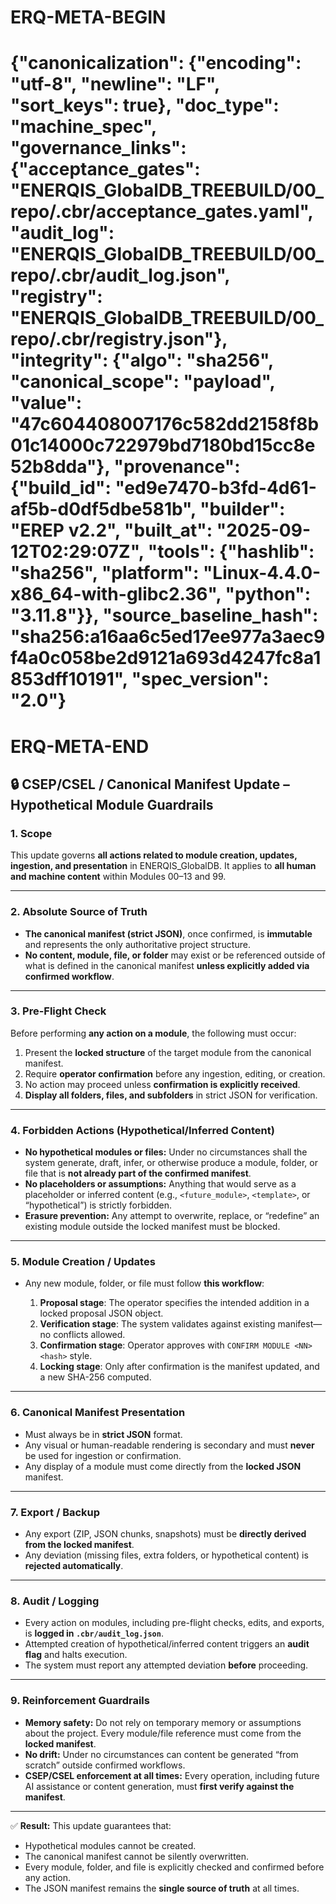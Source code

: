 # ERQ-META-BEGIN
# {"canonicalization": {"encoding": "utf-8", "newline": "LF", "sort_keys": true}, "doc_type": "machine_spec", "governance_links": {"acceptance_gates": "ENERQIS_GlobalDB_TREEBUILD/00_repo/.cbr/acceptance_gates.yaml", "audit_log": "ENERQIS_GlobalDB_TREEBUILD/00_repo/.cbr/audit_log.json", "registry": "ENERQIS_GlobalDB_TREEBUILD/00_repo/.cbr/registry.json"}, "integrity": {"algo": "sha256", "canonical_scope": "payload", "value": "47c604408007176c582dd2158f8b01c14000c722979bd7180bd15cc8e52b8dda"}, "provenance": {"build_id": "ed9e7470-b3fd-4d61-af5b-d0df5dbe581b", "builder": "EREP v2.2", "built_at": "2025-09-12T02:29:07Z", "tools": {"hashlib": "sha256", "platform": "Linux-4.4.0-x86_64-with-glibc2.36", "python": "3.11.8"}}, "source_baseline_hash": "sha256:a16aa6c5ed17ee977a3aec9f4a0c058be2d9121a693d4247fc8a1853dff10191", "spec_version": "2.0"}
# ERQ-META-END
## 🔒 **CSEP/CSEL / Canonical Manifest Update – Hypothetical Module Guardrails**

### 1. Scope

This update governs **all actions related to module creation, updates, ingestion, and presentation** in ENERQIS\_GlobalDB. It applies to **all human and machine content** within Modules 00–13 and 99.

---

### 2. Absolute Source of Truth

* **The canonical manifest (strict JSON)**, once confirmed, is **immutable** and represents the only authoritative project structure.
* **No content, module, file, or folder** may exist or be referenced outside of what is defined in the canonical manifest **unless explicitly added via confirmed workflow**.

---

### 3. Pre-Flight Check

Before performing **any action on a module**, the following must occur:

1. Present the **locked structure** of the target module from the canonical manifest.
2. Require **operator confirmation** before any ingestion, editing, or creation.
3. No action may proceed unless **confirmation is explicitly received**.
4. **Display all folders, files, and subfolders** in strict JSON for verification.

---

### 4. Forbidden Actions (Hypothetical/Inferred Content)

* **No hypothetical modules or files:**
  Under no circumstances shall the system generate, draft, infer, or otherwise produce a module, folder, or file that is **not already part of the confirmed manifest**.
* **No placeholders or assumptions:**
  Anything that would serve as a placeholder or inferred content (e.g., `<future_module>`, `<template>`, or “hypothetical”) is strictly forbidden.
* **Erasure prevention:**
  Any attempt to overwrite, replace, or “redefine” an existing module outside the locked manifest must be blocked.

---

### 5. Module Creation / Updates

* Any new module, folder, or file must follow **this workflow**:

  1. **Proposal stage**: The operator specifies the intended addition in a locked proposal JSON object.
  2. **Verification stage**: The system validates against existing manifest—no conflicts allowed.
  3. **Confirmation stage**: Operator approves with `CONFIRM MODULE <NN> <hash>` style.
  4. **Locking stage**: Only after confirmation is the manifest updated, and a new SHA-256 computed.

---

### 6. Canonical Manifest Presentation

* Must always be in **strict JSON** format.
* Any visual or human-readable rendering is secondary and must **never** be used for ingestion or confirmation.
* Any display of a module must come directly from the **locked JSON** manifest.

---

### 7. Export / Backup

* Any export (ZIP, JSON chunks, snapshots) must be **directly derived from the locked manifest**.
* Any deviation (missing files, extra folders, or hypothetical content) is **rejected automatically**.

---

### 8. Audit / Logging

* Every action on modules, including pre-flight checks, edits, and exports, is **logged in `.cbr/audit_log.json`**.
* Attempted creation of hypothetical/inferred content triggers an **audit flag** and halts execution.
* The system must report any attempted deviation **before** proceeding.

---

### 9. Reinforcement Guardrails

* **Memory safety:**
  Do not rely on temporary memory or assumptions about the project. Every module/file reference must come from the **locked manifest**.
* **No drift:**
  Under no circumstances can content be generated “from scratch” outside confirmed workflows.
* **CSEP/CSEL enforcement at all times:**
  Every operation, including future AI assistance or content generation, must **first verify against the manifest**.

---

✅ **Result:**
This update guarantees that:

* Hypothetical modules cannot be created.
* The canonical manifest cannot be silently overwritten.
* Every module, folder, and file is explicitly checked and confirmed before any action.
* The JSON manifest remains the **single source of truth** at all times.
